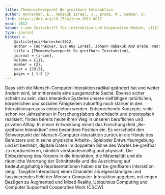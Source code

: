 ```yaml
---
title: Themenschwerpunkt Be-greifbare Interaktion
author: Hornecker, E., Habakuk Israel, J., Brade, M., Kammer, D. 
link: https://doi.org/10.1524/icom.2012.0017
year: 2012
venue: i-com Zeitschrift für interaktive und kooperative Medien, 11(2)
type: journal
bibtex: >-
    @article{mci/Hornecker2012,
    author = {Hornecker, Eva AND Israel, Johann Habakuk AND Brade, Marius AND Kammer, Dietrich},
    title = {Themenschwerpunkt Be-greifbare Interaktion},
    journal = {i-com},
    volume = {11},
    number = {2},
    year = {2012},
    pages = { 1-2 }}
---
```

Dass sich die Mensch-Computer-Interaktion radikal geändert hat und weiter ändern wird, ist mittlerweile eine ausgemachte Sache. Ebenso sicher scheint zu sein, dass interaktive Systeme unsere vielfältigen natürlichen, körperlichen und sozialen Fähigkeiten zukünftig noch stärker in den Interaktionsprozess einbeziehen werden. Entsprechende Konzepte, viele schon vor Jahrzehnten in Forschungslabors durchdacht und prototypisch realisiert, finden bereits heute ihren Weg in unseren beruflichen und privaten Alltag. In dieser Entwicklung nimmt das Forschungsfeld „Be-greifbare Interaktion“ eine besondere Position ein. Es verschiebt den Schwerpunkt der Mensch-Computer-Interaktion zurück in die Hände des Benutzers und in seine physische Arbeits-, Spieloder Entwurfsumgebung und ist bestrebt, digitale Daten im doppelten Sinne des Wortes be-greifbar zu repräsentieren, nämlich verstandesmäßig und physisch. Die Einbeziehung des Körpers in die Interaktion, die Materialität und die räumliche Verortung der Schnittstelle und die Ausrichtung auf bedeutungshaltige Repräsentationen haben der be-greifbaren Interaktion (engl. Tangible Interaction) einen Charakter als eigenständiges und faszinierendes Feld der Mensch-Computer-Interaktion gegeben, mit engen Bezügen zu Augmented und Mixed Reality, Ubiquitous Computing und Computer Supported Cooperative Work (CSCW).